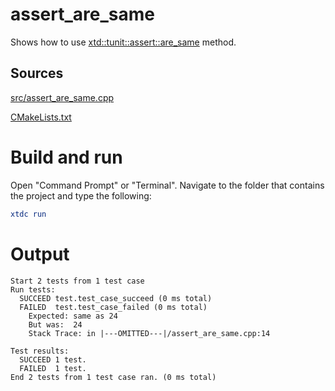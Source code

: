 # assert_are_same

Shows how to use [xtd::tunit::assert::are_same](https://codedocs.xyz/gammasoft71/xtd/classxtd_1_1tunit_1_1assert.html#a1009bed9640052316adcabc95a06c35d) method.

## Sources

[src/assert_are_same.cpp](src/assert_are_same.cpp)

[CMakeLists.txt](CMakeLists.txt)

# Build and run

Open "Command Prompt" or "Terminal". Navigate to the folder that contains the project and type the following:

```cmake
xtdc run
```

# Output

```
Start 2 tests from 1 test case
Run tests:
  SUCCEED test.test_case_succeed (0 ms total)
  FAILED  test.test_case_failed (0 ms total)
    Expected: same as 24
    But was:  24
    Stack Trace: in |---OMITTED---|/assert_are_same.cpp:14

Test results:
  SUCCEED 1 test.
  FAILED  1 test.
End 2 tests from 1 test case ran. (0 ms total)
```
